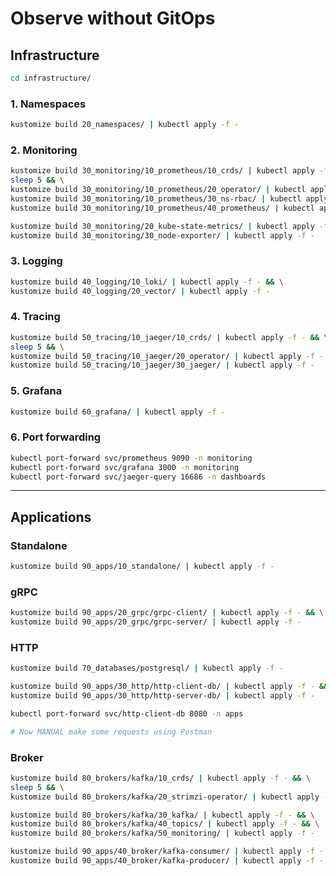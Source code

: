 
# Observe without GitOps

## Infrastructure

```bash
cd infrastructure/
```

### 1. Namespaces

```bash
kustomize build 20_namespaces/ | kubectl apply -f -
```

### 2. Monitoring

```bash
kustomize build 30_monitoring/10_prometheus/10_crds/ | kubectl apply -f - && \
sleep 5 && \
kustomize build 30_monitoring/10_prometheus/20_operator/ | kubectl apply -f - && \
kustomize build 30_monitoring/10_prometheus/30_ns-rbac/ | kubectl apply -f - && \
kustomize build 30_monitoring/10_prometheus/40_prometheus/ | kubectl apply -f -
```

```bash
kustomize build 30_monitoring/20_kube-state-metrics/ | kubectl apply -f - && \
kustomize build 30_monitoring/30_node-exporter/ | kubectl apply -f -
```

### 3. Logging

```bash
kustomize build 40_logging/10_loki/ | kubectl apply -f - && \
kustomize build 40_logging/20_vector/ | kubectl apply -f -
```

### 4. Tracing

```bash
kustomize build 50_tracing/10_jaeger/10_crds/ | kubectl apply -f - && \
sleep 5 && \
kustomize build 50_tracing/10_jaeger/20_operator/ | kubectl apply -f - && \
kustomize build 50_tracing/10_jaeger/30_jaeger/ | kubectl apply -f -
```

### 5. Grafana

```bash
kustomize build 60_grafana/ | kubectl apply -f -
```

### 6. Port forwarding

```bash
kubectl port-forward svc/prometheus 9090 -n monitoring
kubectl port-forward svc/grafana 3000 -n monitoring
kubectl port-forward svc/jaeger-query 16686 -n dashboards
```

---

## Applications

### Standalone

```bash
kustomize build 90_apps/10_standalone/ | kubectl apply -f -
```

### gRPC

```bash
kustomize build 90_apps/20_grpc/grpc-client/ | kubectl apply -f - && \
kustomize build 90_apps/20_grpc/grpc-server/ | kubectl apply -f -
```

### HTTP

```bash
kustomize build 70_databases/postgresql/ | kubectl apply -f -
```

```bash
kustomize build 90_apps/30_http/http-client-db/ | kubectl apply -f - && \
kustomize build 90_apps/30_http/http-server-db/ | kubectl apply -f -
```

```bash
kubectl port-forward svc/http-client-db 8080 -n apps

# Now MANUAL make some requests using Postman
```

### Broker

```bash
kustomize build 80_brokers/kafka/10_crds/ | kubectl apply -f - && \
sleep 5 && \
kustomize build 80_brokers/kafka/20_strimzi-operator/ | kubectl apply -f -
```

```bash
kustomize build 80_brokers/kafka/30_kafka/ | kubectl apply -f - && \
kustomize build 80_brokers/kafka/40_topics/ | kubectl apply -f - && \
kustomize build 80_brokers/kafka/50_monitoring/ | kubectl apply -f -
```

```bash
kustomize build 90_apps/40_broker/kafka-consumer/ | kubectl apply -f - && \
kustomize build 90_apps/40_broker/kafka-producer/ | kubectl apply -f -
```
